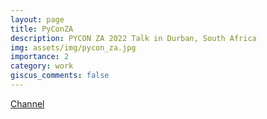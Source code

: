 ```yaml
---
layout: page
title: PyConZA
description: PYCON ZA 2022 Talk in Durban, South Africa
img: assets/img/pycon_za.jpg
importance: 2
category: work
giscus_comments: false
---
```



<a href="https://www.youtube.com/watch?v=AEjKC8LDSAE&list=PLpdNpcGdAWNT2uYORCUfLisE7iq5Z10cg&pp=iAQB"> Channel </a>